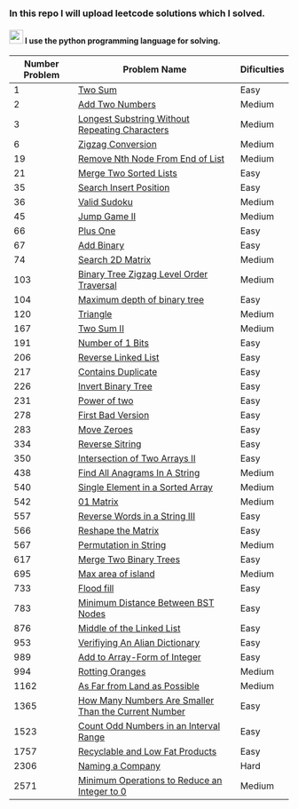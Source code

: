### <h3>In this repo I will upload  leetcode solutions which I solved.</h3>
<h4><img src="https://upload.wikimedia.org/wikipedia/commons/thumb/0/0a/Python.svg/768px-Python.svg.png" width="25px"> I use  the python programming language for solving. </h4>

<table>
    <thead>
        <tr>
            <th>Number Problem</th>
            <th>Problem Name</th>
            <th>Dificulties</th>
        </tr>
    </thead>
    <tbody>
        <tr>
            <td> 1 </td>
            <td> <a href="https://github.com/Asadbek16github/leetcodeSolutions/blob/master/1_Two_Sum.py"> Two Sum </a> </td>
            <td style='backgroundcolor: green'> Easy </td>
        </tr>
        <tr>
            <td> 2 </td>
            <td> <a href="https://github.com/Asadbek16github/leetcodeSolutions/commit/2d33e92feb169a708bca20f380830cbe22acea78"> Add Two Numbers </a> </td>
            <td> Medium </td>
        </tr>
        <tr>
            <td> 3 </td>
            <td> <a href="https://github.com/Asadbek16github/leetcodeSolutions/commit/7ec7882365d07b2755df5572be7e950fe35c70ba">Longest Substring Without Repeating Characters</a></td>
            <td> Medium </td>
        </tr>
        <tr>
            <td> 6 </td>
            <td> <a href="https://github.com/Asadbek16github/leetcodeSolutions/blob/master/Problems/6_Zigzag_Conversion.py">Zigzag Conversion</a></td>
            <td> Medium </td>
        </tr>
        <tr>
            <td> 19 </td>
            <td> <a href="https://github.com/Asadbek16github/leetcodeSolutions/blob/master/Problems/19_Remove_Nth_Node_from_End_of_list.py">Remove Nth Node From End of List</a></td>
            <td> Medium </td>
        </tr>
        <tr>
            <td> 21 </td>
            <td> <a href="https://github.com/Asadbek16github/leetcodeSolutions/blob/master/Problems/21_Merge_Two_Sorted_Lists.py">Merge Two Sorted Lists</a></td>
            <td> Easy </td>
        </tr>
        <tr>
            <td> 35 </td>
            <td> <a href="https://github.com/Asadbek16github/leetcodeSolutions/commit/89eb33aff2f7e4b1e23b2ea928dcd568d21baa61"> Search Insert Position </a> </td>
            <td> Easy </td>
        </tr>
        <tr>
            <td> 36 </td>
            <td> <a href="https://github.com/Asadbek16github/leetcodeSolutions/blob/master/Problems/36_Valid_Sudoku.py">Valid Sudoku</a></td>
            <td> Medium </td>
        </tr>
        <tr>
            <td> 45 </td>
            <td> <a href="https://github.com/Asadbek16github/leetcodeSolutions/blob/master/Problems/45_Jump_Game_II.py"> Jump Game II </a> </td>
            <td> Medium </td>
        </tr>
        <tr>
            <td> 66 </td>
            <td> <a href="https://github.com/Asadbek16github/leetcodeSolutions/blob/master/Problems/66_Plus_One.py"> Plus One </a> </td>
            <td> Easy </td>
        </tr>
        <tr>
            <td> 67 </td>
            <td> <a href="https://github.com/Asadbek16github/leetcodeSolutions/blob/master/Problems/67_Add_Binary.py"> Add Binary </a> </td>
            <td> Easy </td>
        </tr>
        <tr>
            <td> 74 </td>
            <td> <a href="https://github.com/Asadbek16github/leetcodeSolutions/blob/master/Problems/74_Search_2D_Matrix.py"> Search 2D Matrix </a> </td>
            <td> Medium </td>
        </tr>
        <tr>
            <td> 103 </td>
            <td> <a href="https://github.com/Asadbek16github/leetcodeSolutions/blob/master/Problems/103_Binary_Tree_Zigzag_Level_Order_Traversal.py"> Binary Tree Zigzag Level Order Traversal </a> </td>
            <td> Medium </td>
        </tr>
        <tr>
            <td> 104 </td>
            <td><a href="https://github.com/Asadbek16github/leetcodeSolutions/blob/master/Problems/104_Maximum_Depth_of_Binary_Tree.py">Maximum depth of binary tree </a></td>
            <td> Easy </td>
        </tr>
        <tr>
            <td> 120 </td>
            <td><a href="https://github.com/Asadbek16github/leetcodeSolutions/blob/master/Problems/120_Triangle.py">Triangle</a></td>
            <td> Medium </td>
        </tr>
        <tr>
            <td> 167 </td>
            <td> <a href="https://github.com/Asadbek16github/leetcodeSolutions/commit/a1d7d10dc791e1c92ef1575a04815779fd28d23c"> Two Sum II </a> </td>
            <td> Medium </td>
        </tr>
        <tr>
            <td> 191 </td>
            <td> <a href="https://github.com/Asadbek16github/leetcodeSolutions/blob/master/Problems/191_Number_of_1_Bits.py"> Number of 1 Bits </a> </td>
            <td> Easy </td>
        </tr>
        <tr>
            <td> 206 </td>
            <td> <a href="https://github.com/Asadbek16github/leetcodeSolutions/blob/master/Problems/206_Reverse_Linked_List.py"> Reverse Linked List </a> </td>
            <td> Easy </td>
        </tr>
        <tr>
            <td> 217 </td>
            <td> <a href="https://github.com/Asadbek16github/leetcodeSolutions/commit/8ded07733867b98b628efc4628663faca6eb3720"> Contains Duplicate </a> </td>
            <td> Easy </td>
        </tr>
        <tr>
            <td> 226 </td>
            <td> <a href="https://github.com/Asadbek16github/leetcodeSolutions/blob/master/Problems/226_Invert_Binary_Tree.py"> Invert Binary Tree </a> </td>
            <td> Easy </td>
        </tr>
        <tr>
            <td> 231 </td>
            <td> <a href="https://github.com/Asadbek16github/leetcodeSolutions/blob/master/Problems/231_Power_of_Two.py"> Power of two </a> </td>
            <td> Easy </td>
        </tr>
        <tr>
            <td> 278 </td>
            <td><a href="https://github.com/Asadbek16github/leetcodeSolutions/commit/1a34adcdb77d8f317f33ff670ced02a32f56d661">First Bad Version</a></td>
            <td> Easy </td>
        </tr>
        <tr>
            <td> 283 </td>
            <td> <a href="https://github.com/Asadbek16github/leetcodeSolutions/commit/c434bf9d951a876d4ce40f1db96351f08f1ba201"> Move Zeroes </a> </td>
            <td> Easy </td>
        </tr>
        <tr>
            <td> 334 </td>
            <td> <a href="https://github.com/Asadbek16github/leetcodeSolutions/commit/68f6cb633c059a3969422080554f1b94792bbca5"> Reverse Sitring </a> </td>
            <td> Easy </td>
        </tr>
        <tr>
            <td> 350 </td>
            <td><a href="https://github.com/Asadbek16github/leetcodeSolutions/blob/master/350_Intersection_of_Two_Arrays_II.py">Intersection of Two Arrays II</a></td>
            <td> Easy </td>
        </tr>
        <tr>
            <td> 438 </td>
            <td> <a href="https://github.com/Asadbek16github/leetcodeSolutions/commit/73113a352015149269baafab8ffb9938e8b85ed2"> Find All Anagrams In A String </a> </td>
            <td> Medium </td>
        </tr>
        <tr>
            <td> 540 </td>
            <td><a href="https://github.com/Asadbek16github/leetcodeSolutions/blob/master/Problems/540_Single_Element_in_a_Sorted_Array.py">Single Element in a Sorted Array</a></td>
            <td> Medium </td>
        </tr>
        <tr>
            <td> 542 </td>
            <td> <a href="https://github.com/Asadbek16github/leetcodeSolutions/blob/master/Problems/542_01_Matrix.py">01 Matrix</a></td>
            <td> Medium </td>
        </tr>
        <tr>
            <td> 557 </td>
            <td> <a href="https://github.com/Asadbek16github/leetcodeSolutions/commit/a4c44d4bc72e9e267542adacb27768fb28d44279"> Reverse Words in a String III
 </a> </td>
            <td> Easy </td>
        </tr>
        <tr>
            <td> 566 </td>
            <td> <a href="https://github.com/Asadbek16github/leetcodeSolutions/blob/master/Problems/566_Reshape_the_Matrix.py"> Reshape the Matrix </a> </td>
            <td> Easy </td>
        </tr>
        <tr>
            <td> 567 </td>
            <td> <a href="https://github.com/Asadbek16github/leetcodeSolutions/commit/45a4073e27e594f193366cf3e9b75237ceaa72b6"> Permutation in String </a> </td>
            <td> Medium </td>
        </tr>
        <tr>
            <td> 617 </td>
            <td> <a href="https://github.com/Asadbek16github/leetcodeSolutions/blob/master/Problems/617_Merge_Two_Binary_Trees.py"> Merge Two Binary Trees </a> </td>
            <td> Easy </td>
        </tr>
        <tr>
            <td> 695 </td>
            <td> <a href="https://github.com/Asadbek16github/leetcodeSolutions/blob/master/Problems/695_Max_Area_of_Island.py"> Max area of island </a> </td>
            <td> Medium </td>
        </tr>
        <tr>
            <td> 733 </td>
            <td> <a href="https://github.com/Asadbek16github/leetcodeSolutions/blob/master/Problems/733_Flood_Fill.py"> Flood fill </a> </td>
            <td> Easy </td>
        </tr>
        <tr>
            <td> 783 </td>
            <td><a href="https://github.com/Asadbek16github/leetcodeSolutions/blob/master/Problems/783_Minimum_distance_between_BST_nodes.py">Minimum Distance Between BST Nodes</a></td>
            <td> Easy </td>
        </tr>
        <tr>
            <td> 876 </td>
            <td> <a href="https://github.com/Asadbek16github/leetcodeSolutions/commit/412403505e6017502fde1179d53e11e447cc11a7">Middle of the Linked List </a></td>
            <td> Easy </td>
        </tr>
        <tr>
            <td> 953 </td>
            <td> <a href="https://github.com/Asadbek16github/leetcodeSolutions/commit/3581de55071c36371bf11133440a0b228385681e"> Verifiying An Alian Dictionary </a> </td>
            <td> Easy </td>
        </tr>
        <tr>
            <td> 989 </td>
            <td><a href="https://github.com/Asadbek16github/leetcodeSolutions/blob/master/Problems/989_Add_to_Array_form_of_Integer.py">Add to Array-Form of Integer</a></td>
            <td> Easy </td>
        </tr>
        <tr>
            <td> 994 </td>
            <td><a href="https://github.com/Asadbek16github/leetcodeSolutions/blob/master/Problems/994_Rotting_Oranges.py">Rotting Oranges</a></td>
            <td> Medium </td>
        </tr>
        <tr>
            <td> 1162 </td>
            <td> <a href="https://github.com/Asadbek16github/leetcodeSolutions/commit/d8b6fc4b3a4e190d94217d74b94e0d8d3518b5af"> As Far from Land as Possible </a> </td>
            <td> Medium </td>
        </tr>
        <tr>
            <td> 1365 </td>
            <td> <a href="https://github.com/Asadbek16github/leetcodeSolutions/commit/e361caff0bf01e6403f377645a3abb9419ba0af8"> How Many Numbers Are Smaller Than the Current Number </a> </td>
            <td> Easy </td>
        </tr>
        <tr>
            <td> 1523 </td>
            <td><a href="https://github.com/Asadbek16github/leetcodeSolutions/commit/d3d790af21e50d822217132b41ed98b3e53a99df">Count Odd Numbers in an Interval Range</a></td>
            <td> Easy </td>
        </tr>
        <tr>
            <td> 1757 </td>
            <td><a href="https://github.com/Asadbek16github/leetcodeSolutions/blob/master/Problems/1757_Recyclable_and_Low_Fat_Products.sql">Recyclable and Low Fat Products</a></td>
            <td> Easy </td>
        </tr>
        <tr>
            <td> 2306 </td>
            <td> <a href="https://github.com/Asadbek16github/leetcodeSolutions/commit/c63ee7c4004bcb639cb162b1dbbc96db45ac80da">Naming a Company
</a></td>
            <td> Hard </td>
        </tr>
        <tr>
            <td> 2571 </td>
            <td> <a href="https://github.com/Asadbek16github/leetcodeSolutions/blob/master/Problems/2571_Minimum_Operations_to_Reduce_an_Integer_to_0.py">Minimum Operations to Reduce an Integer to 0</a></td>
            <td> Medium </td>
        </tr>
    </tbody>
</table>
